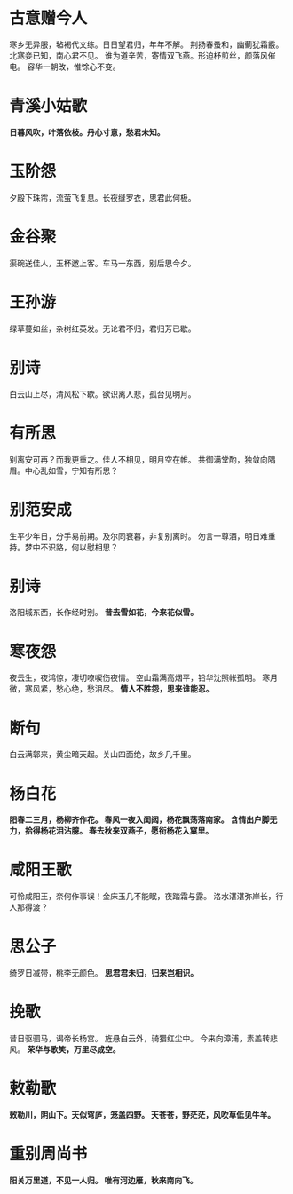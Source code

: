 # 古意赠今人
寒乡无异服，毡褐代文练。日日望君归，年年不解。
荆扬春蚤和，幽蓟犹霜霰。北寒妾已知，南心君不见。
谁为道辛苦，寄情双飞燕。形迫杼煎丝，颜落风催电。
容华一朝改，惟馀心不变。
# 青溪小姑歌
**日暮风吹，叶落依枝。丹心寸意，愁君未知。**
# 玉阶怨
夕殿下珠帘，流萤飞复息。长夜缝罗衣，思君此何极。
# 金谷聚
渠碗送佳人，玉杯邀上客。车马一东西，别后思今夕。
# 王孙游
绿草蔓如丝，杂树红英发。无论君不归，君归芳已歇。
# 别诗
白云山上尽，清风松下歇。欲识离人悲，孤台见明月。
# 有所思
别离安可再？而我更重之。佳人不相见，明月空在帷。
共御满堂酌，独敛向隅眉。中心乱如雪，宁知有所思？
# 别范安成
生平少年日，分手易前期。及尔同衰暮，非复别离时。
勿言一尊酒，明日难重持。梦中不识路，何以慰相思？
# 别诗
洛阳城东西，长作经时别。
**昔去雪如花，今来花似雪。**
# 寒夜怨
夜云生，夜鸿惊，凄切嘹唳伤夜情。
空山霜满高烟平，铅华沈照帐孤明。
寒月微，寒风紧，愁心绝，愁泪尽。
**情人不胜怨，思来谁能忍。**
# 断句
白云满鄣来，黄尘暗天起。关山四面绝，故乡几千里。
# 杨白花
**阳春二三月，杨柳齐作花。
春风一夜入闺闼，杨花飘荡落南家。
含情出户脚无力，拾得杨花泪沾臆。
春去秋来双燕子，愿衔杨花入窠里。**
# 咸阳王歌
可怜咸阳王，奈何作事误！金床玉几不能眠，夜踏霜与露。
洛水湛湛弥岸长，行人那得渡？
# 思公子
绮罗日减带，桃李无颜色。
**思君君未归，归来岂相识。**
# 挽歌
昔日驱驷马，谒帝长杨宫。
旌悬白云外，骑猎红尘中。
今来向漳浦，素盖转悲风。
**荣华与歌笑，万里尽成空。**
# 敕勒歌
**敕勒川，阴山下。天似穹庐，笼盖四野。
天苍苍，野茫茫，风吹草低见牛羊。**
# 重别周尚书
**阳关万里道，不见一人归。
唯有河边雁，秋来南向飞。**